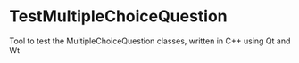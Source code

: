 # TestMultipleChoiceQuestion
Tool to test the MultipleChoiceQuestion classes, written in C++ using Qt and Wt
